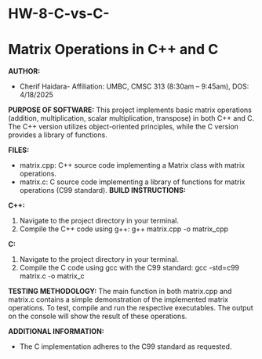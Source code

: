 # HW-8-C-vs-C-
# Matrix Operations in C++ and C

**AUTHOR:**
* Cherif Haidara- Affiliation: UMBC, CMSC 313 (8:30am – 9:45am), DOS: 4/18/2025

**PURPOSE OF SOFTWARE:**
This project implements basic matrix operations (addition, multiplication, scalar multiplication, transpose) in both C++ and C. The C++ version utilizes object-oriented principles, while the C version provides a library of functions.

**FILES:**
* matrix.cpp: C++ source code implementing a Matrix class with matrix operations.
* matrix.c: C source code implementing a library of functions for matrix operations (C99 standard).
**BUILD INSTRUCTIONS:**

**C++:**
1.  Navigate to the project directory in your terminal.
2.  Compile the C++ code using g++:  g++ matrix.cpp -o matrix_cpp

**C:**
1.  Navigate to the project directory in your terminal.
2.  Compile the C code using gcc with the C99 standard:  gcc -std=c99 matrix.c -o matrix_c

**TESTING METHODOLOGY:**
The main function in both matrix.cpp and matrix.c contains a simple demonstration of the implemented matrix operations. To test, compile and run the respective executables. The output on the console will show the result of these operations. 

**ADDITIONAL INFORMATION:**
* The C implementation adheres to the C99 standard as requested.

